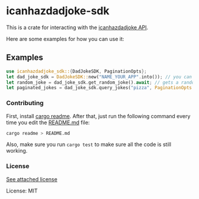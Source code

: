 # icanhazdadjoke-sdk

This is a crate for interacting with the [icanhazdadjoke API](https://icanhazdadjoke.com/).

Here are some examples for how you can use it:

## Examples

```rust
use icanhazdadjoke_sdk::{DadJokeSDK, PaginationOpts};
let dad_joke_sdk = DadJokeSDK::new("NAME_YOUR_APP".into()); // you can basically just put in here what your app is doing
let random_joke = dad_joke_sdk.get_random_joke().await; // gets a random joke
let paginated_jokes = dad_joke_sdk.query_jokes("pizza", PaginationOpts::default()).await; // you can specify more within the pagination options if you would like
```

### Contributing

First, install [cargo readme](https://crates.io/crates/cargo-readme). After that, just run the following command every time you edit the [README.md](./README.md) file:

```sh
cargo readme > README.md
```

Also, make sure you run `cargo test` to make sure all the code is still working.

### License

[See attached license](./LICENSE)

License: MIT
